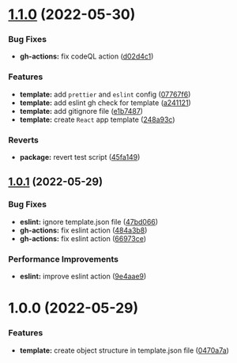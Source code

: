 # [1.1.0](https://github.com/JanSzewczyk/cra-template-szum-tech-typescript/compare/v1.0.1...v1.1.0) (2022-05-30)


### Bug Fixes

* **gh-actions:** fix codeQL action ([d02d4c1](https://github.com/JanSzewczyk/cra-template-szum-tech-typescript/commit/d02d4c13ba5dafb68f0c41fbbc28111878ef243b))


### Features

* **template:** add `prettier` and `eslint` config ([07767f6](https://github.com/JanSzewczyk/cra-template-szum-tech-typescript/commit/07767f653b7ee831f3156281ffc6aee9f1af984e))
* **template:** add eslint gh check for template ([a241121](https://github.com/JanSzewczyk/cra-template-szum-tech-typescript/commit/a241121586c4ea3b3eeb745a218f9c4f58948d06))
* **template:** add gitignore file ([e1b7487](https://github.com/JanSzewczyk/cra-template-szum-tech-typescript/commit/e1b748752e0aed8480361f38db932c1589f6065a))
* **template:** create `React` app template ([248a93c](https://github.com/JanSzewczyk/cra-template-szum-tech-typescript/commit/248a93cc65354d7cca61c1014f82c1957d561671))


### Reverts

* **package:** revert test script ([45fa149](https://github.com/JanSzewczyk/cra-template-szum-tech-typescript/commit/45fa149d71a89242c3fb25c7a8eecbdb70902943))

## [1.0.1](https://github.com/JanSzewczyk/cra-template-szum-tech-typescript/compare/v1.0.0...v1.0.1) (2022-05-29)


### Bug Fixes

* **eslint:** ignore template.json file ([47bd066](https://github.com/JanSzewczyk/cra-template-szum-tech-typescript/commit/47bd066a2c786ce9c2793f4ad23ec81317ef5cb6))
* **gh-actions:** fix eslint action ([484a3b8](https://github.com/JanSzewczyk/cra-template-szum-tech-typescript/commit/484a3b80b2613ca5d2769f303b152f7fc9c3367c))
* **gh-actions:** fix eslint action ([66973ce](https://github.com/JanSzewczyk/cra-template-szum-tech-typescript/commit/66973cea00a566f297c87a84897fb203f2d28a51))


### Performance Improvements

* **eslint:** improve eslint action ([9e4aae9](https://github.com/JanSzewczyk/cra-template-szum-tech-typescript/commit/9e4aae99c59867d5e1849f4185cad26ecad3f082))

# 1.0.0 (2022-05-29)


### Features

* **template:** create object structure in template.json file ([0470a7a](https://github.com/JanSzewczyk/cra-template-szum-tech-typescript/commit/0470a7a9b989f0422e311150dea50180ddc6ac3c))
